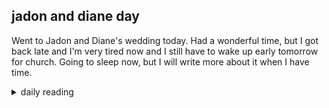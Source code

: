 ## jadon and diane day

Went to Jadon and Diane's wedding today. Had a wonderful time, but I got back late and I'm very tired now and I still have to wake up early tomorrow for church. Going to sleep now, but I will write more about it when I have time.

<details markdown="1">
<summary>daily reading</summary>

| {{ page.date | date: "%B %-d, %Y" }} |
| :-------------: |
| [1 Chron. 17; James 4; Jonah 1; Luke 6]({% link _Bible/Bible-year-1.md %}) |
| [BC 36; HC 123-125; CD V: Rej. 7-9]({% link _three_forms/three-forms-month-3.md %}) |
| [The Apostles' Creed](https://threeforms.org/the-apostles-creed/) |

</details>